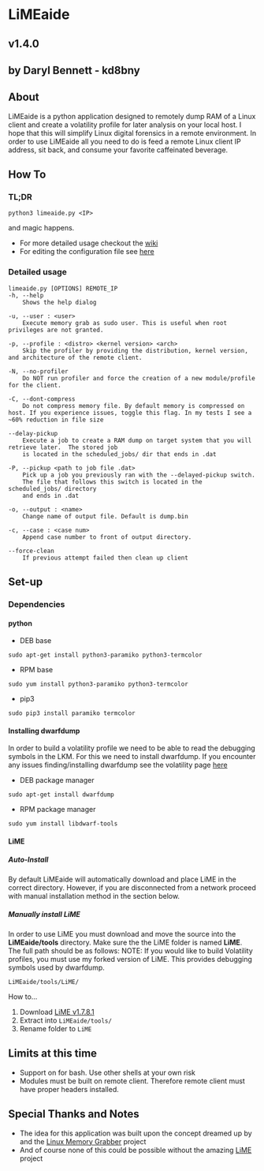 # LiMEaide
## v1.4.0
## by Daryl Bennett - kd8bny

## About
LiMEaide is a python application designed to remotely dump RAM of a Linux client and create a volatility profile for later analysis on your local host. I hope that this will simplify Linux digital forensics in a remote environment. In order to use LiMEaide all you need to do is feed a remote Linux client IP address, sit back, and consume your favorite caffeinated beverage.

## How To
### TL;DR
```
python3 limeaide.py <IP>
```
and magic happens.

- For more detailed usage checkout the [wiki](https://github.com/kd8bny/LiMEaide/wiki)
- For editing the configuration file see [here](https://github.com/kd8bny/LiMEaide/wiki/The-Config-File)

### Detailed usage
```
limeaide.py [OPTIONS] REMOTE_IP
-h, --help
    Shows the help dialog

-u, --user : <user>
    Execute memory grab as sudo user. This is useful when root privileges are not granted.

-p, --profile : <distro> <kernel version> <arch>
    Skip the profiler by providing the distribution, kernel version, and architecture of the remote client.

-N, --no-profiler
    Do NOT run profiler and force the creation of a new module/profile for the client.

-C, --dont-compress
    Do not compress memory file. By default memory is compressed on host. If you experience issues, toggle this flag. In my tests I see a ~60% reduction in file size

--delay-pickup
    Execute a job to create a RAM dump on target system that you will retrieve later.  The stored job
    is located in the scheduled_jobs/ dir that ends in .dat

-P, --pickup <path to job file .dat>
    Pick up a job you previously ran with the --delayed-pickup switch.
    The file that follows this switch is located in the scheduled_jobs/ directory
    and ends in .dat

-o, --output : <name>
    Change name of output file. Default is dump.bin

-c, --case : <case num>
    Append case number to front of output directory.

--force-clean
    If previous attempt failed then clean up client
```

## Set-up
### Dependencies
#### python
- DEB base
```
sudo apt-get install python3-paramiko python3-termcolor
```
- RPM base
```
sudo yum install python3-paramiko python3-termcolor
```
- pip3
```
sudo pip3 install paramiko termcolor
```

#### Installing dwarfdump
In order to build a volatility profile we need to be able to read the debugging symbols in the LKM. For this we need to install dwarfdump.
If you encounter any issues finding/installing dwarfdump see the volatility page [here](https://github.com/volatilityfoundation/volatility/wiki/Linux#creating-a-new-profile)
- DEB package manager
```
sudo apt-get install dwarfdump
```

- RPM package manager
```
sudo yum install libdwarf-tools
```

#### LiME
##### Auto-Install
By default LiMEaide will automatically download and place LiME in the correct directory. However, if you are disconnected from a network proceed with manual installation method in the section below.
##### Manually install LiME
In order to use LiME you must download and move the source into the **LiMEaide/tools** directory. Make sure the the LiME folder is named **LiME**. The full path should be as follows:
NOTE: If you would like to build Volatility profiles, you must use my forked version of LiME. This provides debugging symbols used by dwarfdump.
```
LiMEaide/tools/LiME/
```
How to...

 1. Download [LiME v1.7.8.1](https://github.com/kd8bny/LiME/archive/v1.7.8.1.zip)
 2. Extract into `LiMEaide/tools/`
 3. Rename folder to `LiME`

## Limits at this time
- Support on for bash. Use other shells at your own risk
- Modules must be built on remote client. Therefore remote client must have proper headers installed.

## Special Thanks and Notes
* The idea for this application was built upon the concept dreamed up by and the [Linux Memory Grabber](https://github.com/halpomeranz/lmg) project
* And of course none of this could be possible without the amazing [LiME](https://github.com/504ensicsLabs/LiME) project

